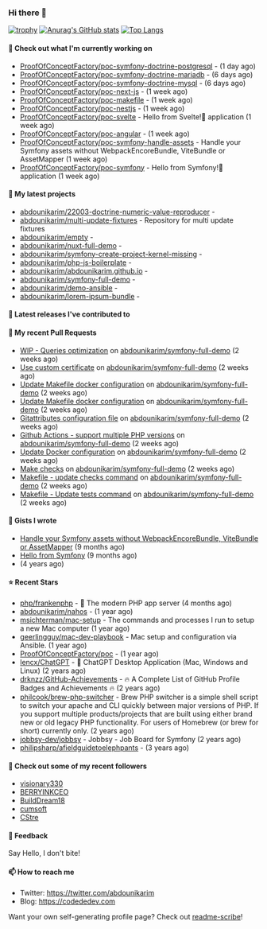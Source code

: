 ### Hi there 👋

[![trophy](https://github-profile-trophy.vercel.app/?username=abdounikarim&theme=onestar&row=1&column=7&no-frame=true&margin-w=13)](https://github.com/ryo-ma/github-profile-trophy)
[![Anurag's GitHub stats](https://github-readme-stats.vercel.app/api?username=abdounikarim&show_icons=true&theme=dark&count_private=true&hide_border=true)](https://github.com/anuraghazra/github-readme-stats)
[![Top Langs](https://github-readme-stats.vercel.app/api/top-langs/?username=abdounikarim&langs_count=8&layout=compact&theme=dark&hide_border=true)](https://github.com/anuraghazra/github-readme-stats)

#### 👷 Check out what I'm currently working on

- [ProofOfConceptFactory/poc-symfony-doctrine-postgresql](https://github.com/ProofOfConceptFactory/poc-symfony-doctrine-postgresql) -  (1 day ago)
- [ProofOfConceptFactory/poc-symfony-doctrine-mariadb](https://github.com/ProofOfConceptFactory/poc-symfony-doctrine-mariadb) -  (6 days ago)
- [ProofOfConceptFactory/poc-symfony-doctrine-mysql](https://github.com/ProofOfConceptFactory/poc-symfony-doctrine-mysql) -  (6 days ago)
- [ProofOfConceptFactory/poc-next-js](https://github.com/ProofOfConceptFactory/poc-next-js) -  (1 week ago)
- [ProofOfConceptFactory/poc-makefile](https://github.com/ProofOfConceptFactory/poc-makefile) -  (1 week ago)
- [ProofOfConceptFactory/poc-nestjs](https://github.com/ProofOfConceptFactory/poc-nestjs) -  (1 week ago)
- [ProofOfConceptFactory/poc-svelte](https://github.com/ProofOfConceptFactory/poc-svelte) - Hello from Svelte!👋 application (1 week ago)
- [ProofOfConceptFactory/poc-angular](https://github.com/ProofOfConceptFactory/poc-angular) -  (1 week ago)
- [ProofOfConceptFactory/poc-symfony-handle-assets](https://github.com/ProofOfConceptFactory/poc-symfony-handle-assets) - Handle your Symfony assets without WebpackEncoreBundle, ViteBundle or AssetMapper (1 week ago)
- [ProofOfConceptFactory/poc-symfony](https://github.com/ProofOfConceptFactory/poc-symfony) - Hello from Symfony!👋 application (1 week ago)

#### 🌱 My latest projects

- [abdounikarim/22003-doctrine-numeric-value-reproducer](https://github.com/abdounikarim/22003-doctrine-numeric-value-reproducer) - 
- [abdounikarim/multi-update-fixtures](https://github.com/abdounikarim/multi-update-fixtures) - Repository for multi update fixtures
- [abdounikarim/empty](https://github.com/abdounikarim/empty) - 
- [abdounikarim/nuxt-full-demo](https://github.com/abdounikarim/nuxt-full-demo) - 
- [abdounikarim/symfony-create-project-kernel-missing](https://github.com/abdounikarim/symfony-create-project-kernel-missing) - 
- [abdounikarim/php-js-boilerplate](https://github.com/abdounikarim/php-js-boilerplate) - 
- [abdounikarim/abdounikarim.github.io](https://github.com/abdounikarim/abdounikarim.github.io) - 
- [abdounikarim/symfony-full-demo](https://github.com/abdounikarim/symfony-full-demo) - 
- [abdounikarim/demo-ansible](https://github.com/abdounikarim/demo-ansible) - 
- [abdounikarim/lorem-ipsum-bundle](https://github.com/abdounikarim/lorem-ipsum-bundle) - 

#### 🔭 Latest releases I've contributed to


#### 🔨 My recent Pull Requests

- [WIP - Queries optimization](https://github.com/abdounikarim/symfony-full-demo/pull/264) on [abdounikarim/symfony-full-demo](https://github.com/abdounikarim/symfony-full-demo) (2 weeks ago)
- [Use custom certificate](https://github.com/abdounikarim/symfony-full-demo/pull/263) on [abdounikarim/symfony-full-demo](https://github.com/abdounikarim/symfony-full-demo) (2 weeks ago)
- [Update Makefile docker configuration](https://github.com/abdounikarim/symfony-full-demo/pull/262) on [abdounikarim/symfony-full-demo](https://github.com/abdounikarim/symfony-full-demo) (2 weeks ago)
- [Update Makefile docker configuration](https://github.com/abdounikarim/symfony-full-demo/pull/261) on [abdounikarim/symfony-full-demo](https://github.com/abdounikarim/symfony-full-demo) (2 weeks ago)
- [Gitattributes configuration file](https://github.com/abdounikarim/symfony-full-demo/pull/260) on [abdounikarim/symfony-full-demo](https://github.com/abdounikarim/symfony-full-demo) (2 weeks ago)
- [Github Actions - support multiple PHP versions](https://github.com/abdounikarim/symfony-full-demo/pull/259) on [abdounikarim/symfony-full-demo](https://github.com/abdounikarim/symfony-full-demo) (2 weeks ago)
- [Update Docker configuration](https://github.com/abdounikarim/symfony-full-demo/pull/258) on [abdounikarim/symfony-full-demo](https://github.com/abdounikarim/symfony-full-demo) (2 weeks ago)
- [Make checks](https://github.com/abdounikarim/symfony-full-demo/pull/256) on [abdounikarim/symfony-full-demo](https://github.com/abdounikarim/symfony-full-demo) (2 weeks ago)
- [Makefile - update checks command](https://github.com/abdounikarim/symfony-full-demo/pull/255) on [abdounikarim/symfony-full-demo](https://github.com/abdounikarim/symfony-full-demo) (2 weeks ago)
- [Makefile - Update tests command](https://github.com/abdounikarim/symfony-full-demo/pull/254) on [abdounikarim/symfony-full-demo](https://github.com/abdounikarim/symfony-full-demo) (2 weeks ago)

#### 📓 Gists I wrote

- [Handle your Symfony assets without WebpackEncoreBundle, ViteBundle or AssetMapper](https://gist.github.com/7c0177c7a71b1e6585183e320034e4dd) (9 months ago)
- [Hello from Symfony](https://gist.github.com/d6b3e49ead0d8e0a4041c06fcc689307) (9 months ago)
- [](https://gist.github.com/b237278802559acb0bcf1e2516ba718e) (4 years ago)

#### ⭐ Recent Stars

- [php/frankenphp](https://github.com/php/frankenphp) - 🧟 The modern PHP app server (4 months ago)
- [abdounikarim/nahos](https://github.com/abdounikarim/nahos) -  (1 year ago)
- [msichterman/mac-setup](https://github.com/msichterman/mac-setup) - The commands and processes I run to setup a new Mac computer (1 year ago)
- [geerlingguy/mac-dev-playbook](https://github.com/geerlingguy/mac-dev-playbook) - Mac setup and configuration via Ansible. (1 year ago)
- [ProofOfConceptFactory/poc](https://github.com/ProofOfConceptFactory/poc) -  (1 year ago)
- [lencx/ChatGPT](https://github.com/lencx/ChatGPT) - 🔮 ChatGPT Desktop Application (Mac, Windows and Linux) (2 years ago)
- [drknzz/GitHub-Achievements](https://github.com/drknzz/GitHub-Achievements) - 🔥 A Complete List of GitHub Profile Badges and Achievements 🔥 (2 years ago)
- [philcook/brew-php-switcher](https://github.com/philcook/brew-php-switcher) - Brew PHP switcher is a simple shell script to switch your apache and CLI quickly between major versions of PHP. If you support multiple products/projects that are built using either brand new or old legacy PHP functionality. For users of Homebrew (or brew for short) currently only. (2 years ago)
- [jobbsy-dev/jobbsy](https://github.com/jobbsy-dev/jobbsy) - Jobbsy - Job Board for Symfony (2 years ago)
- [philipsharp/afieldguidetoelephpants](https://github.com/philipsharp/afieldguidetoelephpants) -  (3 years ago)

#### 👯 Check out some of my recent followers

- [visionary330](https://github.com/visionary330)
- [BERRYINKCEO](https://github.com/BERRYINKCEO)
- [BuildDream18](https://github.com/BuildDream18)
- [cumsoft](https://github.com/cumsoft)
- [CStre](https://github.com/CStre)

#### 💬 Feedback

Say Hello, I don't bite!

#### 📫 How to reach me

- Twitter: https://twitter.com/abdounikarim
- Blog: https://codededev.com

Want your own self-generating profile page? Check out [readme-scribe](https://github.com/muesli/readme-scribe)!
